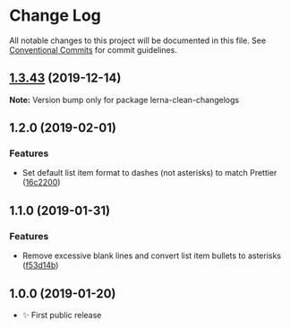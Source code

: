 # Change Log

All notable changes to this project will be documented in this file.
See [Conventional Commits](https://conventionalcommits.org) for commit guidelines.

## [1.3.43](https://gitlab.com/codsen/codsen/compare/lerna-clean-changelogs@1.3.42...lerna-clean-changelogs@1.3.43) (2019-12-14)

**Note:** Version bump only for package lerna-clean-changelogs





## 1.2.0 (2019-02-01)

### Features

- Set default list item format to dashes (not asterisks) to match Prettier ([16c2200](https://gitlab.com/codsen/codsen/commit/16c2200))

## 1.1.0 (2019-01-31)

### Features

- Remove excessive blank lines and convert list item bullets to asterisks ([f53d14b](https://gitlab.com/codsen/codsen/commit/f53d14b))

## 1.0.0 (2019-01-20)

- ✨ First public release
